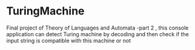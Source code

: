 # TuringMachine
Final project of Theory of Languages and Automata -part 2 , this console application can detect Turing machine by decoding and then check if the input string is compatible with this machine or not
